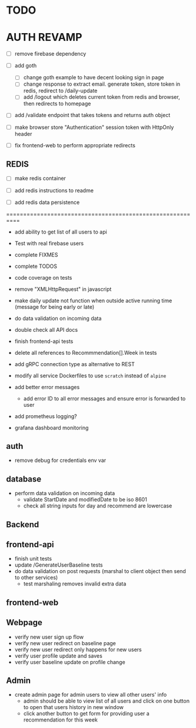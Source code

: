 # TODO

# AUTH REVAMP
- [ ] remove firebase dependency
- [ ] add goth 
    - [ ] change goth example to have decent looking sign in page
    - [ ] change response to extract email. generate token, store token in redis, redirect to /daily-update
    - [ ] add /logout which deletes current token from redis and browser, then redirects to homepage

- [ ] add /validate endpoint that takes tokens and returns auth object

- [ ] make browser store "Authentication" session token with HttpOnly header

- [ ] fix frontend-web to perform appropriate redirects

## REDIS
- [ ] make redis container
- [ ] add redis instructions to readme
- [ ] add redis data persistence




==========================================================
- add ability to get list of all users to api
- Test with real firebase users
- complete FIXMES
- complete TODOS

- code coverage on tests
- remove "XMLHttpRequest" in javascript

- make daily update not function when outside active running time (message for being early or late)

- do data validation on incoming data
- double check all API docs
- finish frontend-api tests

- delete all references to Recommmendation[].Week in tests
- add gRPC connection type as alternative to REST
- modify all service Dockerfiles to use `scratch` instead of `alpine`
- add better error messages
    - add error ID to all error messages and ensure error is forwarded to user
- add prometheus logging?
- grafana dashboard monitoring


## auth
- remove debug for credentials env var

## database
- perform data validation on incoming data
    - validate StartDate and modifiedDate to be iso 8601
    - check all string inputs for day and recommend are lowercase

## Backend

## frontend-api
- finish unit tests
- update /GenerateUserBaseline tests
- do data validation on post requests (marshal to client object then send to other services)
    - test marshaling removes invalid extra data

## frontend-web

## Webpage
- verify new user sign up flow
- verify new user redirect on baseline page
- verify new user redirect only happens for new users
- verify user profile update and saves
- verify user baseline update on profile change

## Admin
- create admin page for admin users to view all other users' info
    - admin should be able to view list of all users and click on one button to open that users history in new window
    - click another button to get form for providing user a recommendation for this week
